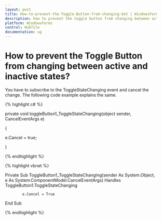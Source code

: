 ```yaml
---
layout: post
title: How-to-prevent-the-Toggle-Button-from-changing-bet | WindowsForms | Syncfusion
description: how to prevent the toggle button from changing between active and inactive states?
platform: WindowsForms
control: HubTile
documentation: ug
---
```


# How to prevent the Toggle Button from changing between active and inactive states?

You have to subscribe to the ToggleStateChanging event and cancel the change. The following code example explains the same.

{% highlight c# %}



private void toggleButton1_ToggleStateChanging(object sender, CancelEventArgs e)

{

   e.Cancel = true;

}


{% endhighlight %}


{% highlight vbnet %}

Private Sub ToggleButton1_ToggleStateChanging(sender As System.Object, e As System.ComponentModel.CancelEventArgs) Handles ToggleButton1.ToggleStateChanging

            e.Cancel = True

End Sub


{% endhighlight %}


